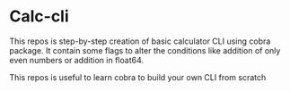 # Calc-cli

This repos is step-by-step creation of basic calculator CLI using cobra package.
It contain some flags to alter the conditions like addition of only even numbers or addition in float64.

This repos is useful to learn cobra to build your own CLI from scratch
